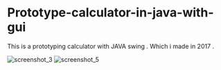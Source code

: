# Prototype-calculator-in-java-with-gui
This is a prototyping calculator with JAVA swing . Which i made in 2017 .



![screenshot_3](https://user-images.githubusercontent.com/32593150/52228821-8a055700-28dd-11e9-9f98-07cf5225ff39.png)
![screenshot_5](https://user-images.githubusercontent.com/32593150/52228888-ae613380-28dd-11e9-8498-80258e3e6ac8.png)
